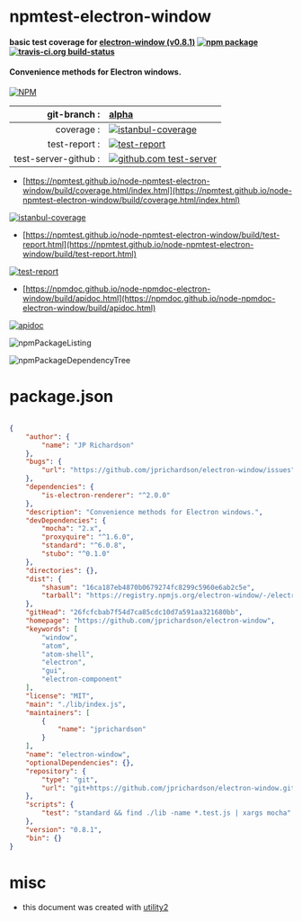 # npmtest-electron-window

#### basic test coverage for  [electron-window (v0.8.1)](https://github.com/jprichardson/electron-window)  [![npm package](https://img.shields.io/npm/v/npmtest-electron-window.svg?style=flat-square)](https://www.npmjs.org/package/npmtest-electron-window) [![travis-ci.org build-status](https://api.travis-ci.org/npmtest/node-npmtest-electron-window.svg)](https://travis-ci.org/npmtest/node-npmtest-electron-window)

#### Convenience methods for Electron windows.

[![NPM](https://nodei.co/npm/electron-window.png?downloads=true&downloadRank=true&stars=true)](https://www.npmjs.com/package/electron-window)

| git-branch : | [alpha](https://github.com/npmtest/node-npmtest-electron-window/tree/alpha)|
|--:|:--|
| coverage : | [![istanbul-coverage](https://npmtest.github.io/node-npmtest-electron-window/build/coverage.badge.svg)](https://npmtest.github.io/node-npmtest-electron-window/build/coverage.html/index.html)|
| test-report : | [![test-report](https://npmtest.github.io/node-npmtest-electron-window/build/test-report.badge.svg)](https://npmtest.github.io/node-npmtest-electron-window/build/test-report.html)|
| test-server-github : | [![github.com test-server](https://npmtest.github.io/node-npmtest-electron-window/GitHub-Mark-32px.png)](https://npmtest.github.io/node-npmtest-electron-window/build/app/index.html) | | build-artifacts : | [![build-artifacts](https://npmtest.github.io/node-npmtest-electron-window/glyphicons_144_folder_open.png)](https://github.com/npmtest/node-npmtest-electron-window/tree/gh-pages/build)|

- [https://npmtest.github.io/node-npmtest-electron-window/build/coverage.html/index.html](https://npmtest.github.io/node-npmtest-electron-window/build/coverage.html/index.html)

[![istanbul-coverage](https://npmtest.github.io/node-npmtest-electron-window/build/screenCapture.buildCi.browser.%252Ftmp%252Fbuild%252Fcoverage.lib.html.png)](https://npmtest.github.io/node-npmtest-electron-window/build/coverage.html/index.html)

- [https://npmtest.github.io/node-npmtest-electron-window/build/test-report.html](https://npmtest.github.io/node-npmtest-electron-window/build/test-report.html)

[![test-report](https://npmtest.github.io/node-npmtest-electron-window/build/screenCapture.buildCi.browser.%252Ftmp%252Fbuild%252Ftest-report.html.png)](https://npmtest.github.io/node-npmtest-electron-window/build/test-report.html)

- [https://npmdoc.github.io/node-npmdoc-electron-window/build/apidoc.html](https://npmdoc.github.io/node-npmdoc-electron-window/build/apidoc.html)

[![apidoc](https://npmdoc.github.io/node-npmdoc-electron-window/build/screenCapture.buildCi.browser.%252Ftmp%252Fbuild%252Fapidoc.html.png)](https://npmdoc.github.io/node-npmdoc-electron-window/build/apidoc.html)

![npmPackageListing](https://npmtest.github.io/node-npmtest-electron-window/build/screenCapture.npmPackageListing.svg)

![npmPackageDependencyTree](https://npmtest.github.io/node-npmtest-electron-window/build/screenCapture.npmPackageDependencyTree.svg)



# package.json

```json

{
    "author": {
        "name": "JP Richardson"
    },
    "bugs": {
        "url": "https://github.com/jprichardson/electron-window/issues"
    },
    "dependencies": {
        "is-electron-renderer": "^2.0.0"
    },
    "description": "Convenience methods for Electron windows.",
    "devDependencies": {
        "mocha": "2.x",
        "proxyquire": "^1.6.0",
        "standard": "^6.0.8",
        "stubo": "^0.1.0"
    },
    "directories": {},
    "dist": {
        "shasum": "16ca187eb4870b0679274fc8299c5960e6ab2c5e",
        "tarball": "https://registry.npmjs.org/electron-window/-/electron-window-0.8.1.tgz"
    },
    "gitHead": "26fcfcbab7f54d7ca85cdc10d7a591aa321680bb",
    "homepage": "https://github.com/jprichardson/electron-window",
    "keywords": [
        "window",
        "atom",
        "atom-shell",
        "electron",
        "gui",
        "electron-component"
    ],
    "license": "MIT",
    "main": "./lib/index.js",
    "maintainers": [
        {
            "name": "jprichardson"
        }
    ],
    "name": "electron-window",
    "optionalDependencies": {},
    "repository": {
        "type": "git",
        "url": "git+https://github.com/jprichardson/electron-window.git"
    },
    "scripts": {
        "test": "standard && find ./lib -name *.test.js | xargs mocha"
    },
    "version": "0.8.1",
    "bin": {}
}
```



# misc
- this document was created with [utility2](https://github.com/kaizhu256/node-utility2)
